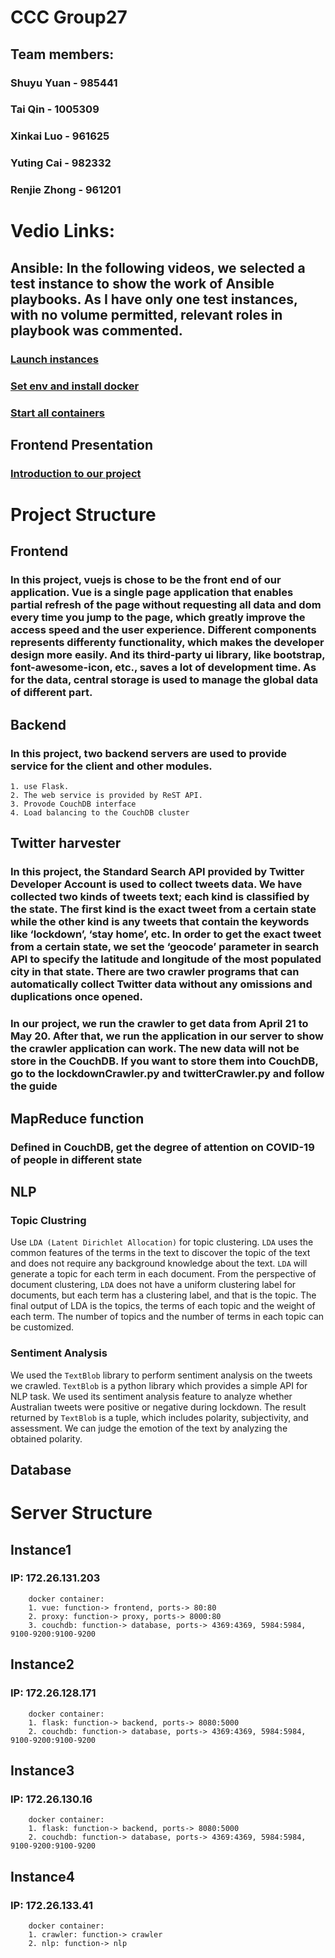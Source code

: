 # CCC Group27
## Team members:
### Shuyu Yuan - 985441
### Tai Qin - 1005309
### Xinkai Luo - 961625
### Yuting Cai - 982332
### Renjie Zhong - 961201

# Vedio Links:
## Ansible: In the following videos, we selected a test instance to show the work of Ansible playbooks. As I have only one test instances, with no volume permitted, relevant roles in playbook was commented. 
### [Launch instances](https://youtu.be/wrTUnUKSwTk)
### [Set env and install docker](https://youtu.be/Ipe_uF78SP0)
### [Start all containers](https://youtu.be/FMRi0yO-_6c)
## Frontend Presentation
### [Introduction to our project](https://youtu.be/-mSpXCkBScM)

# Project Structure
## Frontend
### In this project, vuejs is chose to be the front end of our application. Vue is a single page application that enables partial refresh of the page without requesting all data and dom every time you jump to the page, which greatly improve the access speed and the user experience. Different components represents differenty functionality, which makes the developer design more easily. And its third-party ui library, like bootstrap, font-awesome-icon, etc., saves a lot of development time. As for the data, central storage is used to manage the global data of different part.

## Backend
### In this project, two backend servers are used to provide service for the client and other modules. 
    1. use Flask.
    2. The web service is provided by ReST API.
    3. Provode CouchDB interface
    4. Load balancing to the CouchDB cluster

## Twitter harvester
### In this project, the Standard Search API provided by Twitter Developer Account is used to collect tweets data. We have collected two kinds of tweets text; each kind is classified by the state. The first kind is the exact tweet from a certain state while the other kind is any tweets that contain the keywords like ‘lockdown’, ‘stay home’, etc. In order to get the exact tweet from a certain state, we set the ‘geocode’ parameter in search API to specify the latitude and longitude of the most populated city in that state. There are two crawler programs that can automatically collect Twitter data without any omissions and duplications once opened.
### In our project, we run the crawler to get data from April 21 to May 20. After that, we run the application in our server to show the crawler application can work. The new data will not be store in the CouchDB. If you want to store them into CouchDB, go to the lockdownCrawler.py and twitterCrawler.py and follow the guide

## MapReduce function
### Defined in CouchDB, get the degree of attention on COVID-19 of people in different state

## NLP

### Topic Clustring

Use `LDA (Latent Dirichlet Allocation)` for topic clustering. `LDA` uses the common features of the terms in the text to discover the topic of the text and does not require any background knowledge about the text. `LDA` will generate a topic for each term in each document. From the perspective of document clustering, `LDA` does not have a uniform clustering label for documents, but each term has a clustering label, and that is the topic. The final output of LDA is the topics, the terms of each topic and the weight of each term. The number of topics and the number of terms in each topic can be customized.

### Sentiment Analysis

We used the `TextBlob` library to perform sentiment analysis on the tweets we crawled. `TextBlob` is a python library which provides a simple API for NLP task. We used its sentiment analysis feature to analyze whether Australian tweets were positive or negative during lockdown. The result returned by `TextBlob` is a tuple, which includes polarity, subjectivity, and assessment. We can judge the emotion of the text by analyzing the obtained polarity.

## Database

# Server Structure
## Instance1
### IP: 172.26.131.203
        docker container:
        1. vue: function-> frontend, ports-> 80:80
        2. proxy: function-> proxy, ports-> 8000:80 
        3. couchdb: function-> database, ports-> 4369:4369, 5984:5984, 9100-9200:9100-9200

## Instance2
### IP: 172.26.128.171
        docker container:
        1. flask: function-> backend, ports-> 8080:5000
        2. couchdb: function-> database, ports-> 4369:4369, 5984:5984, 9100-9200:9100-9200
        
## Instance3
### IP: 172.26.130.16
        docker container:
        1. flask: function-> backend, ports-> 8080:5000
        2. couchdb: function-> database, ports-> 4369:4369, 5984:5984, 9100-9200:9100-9200
        
## Instance4
### IP: 172.26.133.41
        docker container:
        1. crawler: function-> crawler
        2. nlp: function-> nlp




